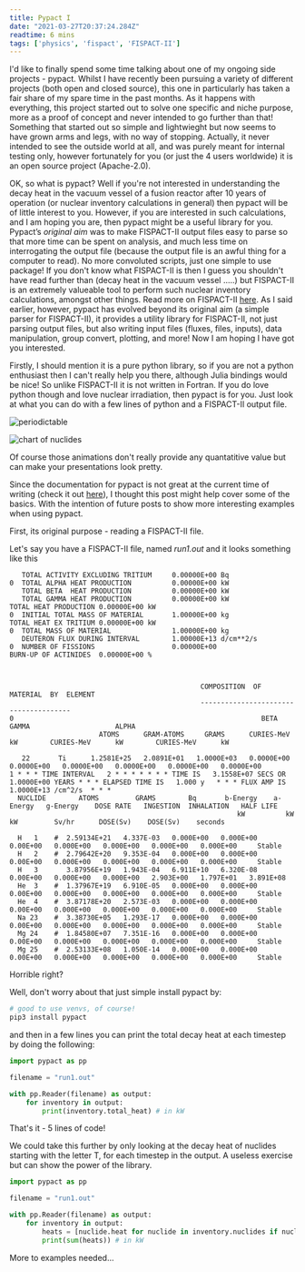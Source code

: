 ```yaml
---
title: Pypact I
date: "2021-03-27T20:37:24.284Z"
readtime: 6 mins
tags: ['physics', 'fispact', 'FISPACT-II']
---
```


I'd like to finally spend some time talking about one of my ongoing side projects - pypact. Whilst I have recently been pursuing a variety of different projects (both open and closed source), this one in particularly has taken a fair share of my spare time in the past months. As it happens with everything, this project started out to solve one specific and niche purpose, more as a proof of concept and never intended to go further than that! Something that started out so simple and lightwieght but now seems to have grown arms and legs, with no way of stopping. Actually, it never intended to see the outside world at all, and was purely meant for internal testing only, however fortunately for you (or just the 4 users worldwide) it is an open source project (Apache-2.0). 

OK, so what is pypact? Well if you're not interested in understanding the decay heat in the vacuum vessel of a fusion reactor after 10 years of operation (or nuclear inventory calculations in general) then pypact will be of little interest to you. However, if you are interested in such calculations, and I am hoping you are, then pypact might be a useful library for you. Pypact’s *original aim* was to make FISPACT-II output files easy to parse so that more time can be spent on analysis, and much less time on interrogating the output file (because the output file is an awful thing for a computer to read). No more convoluted scripts, just one simple to use package! If you don't know what FISPACT-II is then I guess you shouldn't have read further than (decay heat in the vacuum vessel .....) but FISPACT-II is an extremely valueable tool to perform such nuclear inventory calculations, amongst other things. Read more on FISPACT-II [here](https://fispact.ukaea.uk/). As I said earlier, however, pypact has evolved beyond its original aim (a simple parser for FISPACT-II), it provides a utility library for FISPACT-II, not just parsing output files, but also writing input files (fluxes, files, inputs), data manipulation, group convert, plotting, and more! Now I am hoping I have got you interested.

Firstly, I should mention it is a pure python library, so if you are not a python enthusiast then I can't really help you there, although Julia bindings would be nice! So unlike FISPACT-II it is not written in Fortran. If you do love python though and love nuclear irradiation, then pypact is for you. Just look at what you can do with a few lines of python and a FISPACT-II output file.

![periodictable](https://github.com/fispact/pypact/blob/master/examples/figures/periodictableanimation.gif) 

![chart of nuclides](https://github.com/fispact/pypact/blob/master/examples/figures/chartofnuclidesanimation.gif)

Of course those animations don't really provide any quantatitive value but can make your presentations look pretty.

Since the documentation for pypact is not great at the current time of writing (check it out [here](https://pypact.readthedocs.io/en/latest/)), I thought this post might help cover some of the basics. With the intention of future posts to show more interesting examples when using pypact.

First, its original purpose - reading a FISPACT-II file.

Let's say you have a FISPACT-II file, named *run1.out* and it looks something like this

```
   TOTAL ACTIVITY EXCLUDING TRITIUM     0.00000E+00 Bq
0  TOTAL ALPHA HEAT PRODUCTION          0.00000E+00 kW
   TOTAL BETA  HEAT PRODUCTION          0.00000E+00 kW
   TOTAL GAMMA HEAT PRODUCTION          0.00000E+00 kW              TOTAL HEAT PRODUCTION 0.00000E+00 kW
0  INITIAL TOTAL MASS OF MATERIAL       1.00000E+00 kg              TOTAL HEAT EX TRITIUM 0.00000E+00 kW
0  TOTAL MASS OF MATERIAL               1.00000E+00 kg
   DEUTERON FLUX DURING INTERVAL        1.00000E+13 d/cm**2/s
0  NUMBER OF FISSIONS                   0.00000E+00                 BURN-UP OF ACTINIDES  0.00000E+00 %



                                               COMPOSITION  OF  MATERIAL  BY  ELEMENT
                                               --------------------------------------
0                                                             BETA                     GAMMA                     ALPHA
                      ATOMS      GRAM-ATOMS     GRAMS      CURIES-MeV      kW        CURIES-MeV      kW        CURIES-MeV      kW

   22       Ti      1.2581E+25   2.0891E+01   1.0000E+03   0.0000E+00   0.0000E+00   0.0000E+00   0.0000E+00   0.0000E+00   0.0000E+00
1 * * * TIME INTERVAL   2 * * * * * * * TIME IS   3.1558E+07 SECS OR  1.0000E+00 YEARS * * * ELAPSED TIME IS   1.000 y   * * * FLUX AMP IS  1.0000E+13 /cm^2/s  * * *
  NUCLIDE        ATOMS         GRAMS        Bq       b-Energy    a-Energy   g-Energy    DOSE RATE   INGESTION  INHALATION   HALF LIFE
                                                        kW          kW         kW         Sv/hr      DOSE(Sv)    DOSE(Sv)    seconds

  H   1    #  2.59134E+21   4.337E-03   0.000E+00   0.000E+00   0.00E+00   0.000E+00   0.000E+00   0.000E+00   0.000E+00     Stable
  H   2    #  2.79642E+20   9.353E-04   0.000E+00   0.000E+00   0.00E+00   0.000E+00   0.000E+00   0.000E+00   0.000E+00     Stable
  H   3       3.87956E+19   1.943E-04   6.911E+10   6.320E-08   0.00E+00   0.000E+00   0.000E+00   2.903E+00   1.797E+01   3.891E+08
  He  3    #  1.37967E+19   6.910E-05   0.000E+00   0.000E+00   0.00E+00   0.000E+00   0.000E+00   0.000E+00   0.000E+00     Stable
  He  4    #  3.87178E+20   2.573E-03   0.000E+00   0.000E+00   0.00E+00   0.000E+00   0.000E+00   0.000E+00   0.000E+00     Stable
  Na 23    #  3.38730E+05   1.293E-17   0.000E+00   0.000E+00   0.00E+00   0.000E+00   0.000E+00   0.000E+00   0.000E+00     Stable
  Mg 24    #  1.84580E+07   7.351E-16   0.000E+00   0.000E+00   0.00E+00   0.000E+00   0.000E+00   0.000E+00   0.000E+00     Stable
  Mg 25    #  2.53133E+08   1.050E-14   0.000E+00   0.000E+00   0.00E+00   0.000E+00   0.000E+00   0.000E+00   0.000E+00     Stable
```
Horrible right?

Well, don't worry about that just simple install pypact by:
```bash
# good to use venvs, of course!
pip3 install pypact
```
and then in a few lines you can print the total decay heat at each timestep by doing the following:

```python
import pypact as pp

filename = "run1.out"

with pp.Reader(filename) as output:
    for inventory in output:
        print(inventory.total_heat) # in kW
```

That's it - 5 lines of code!

We could take this further by only looking at the decay heat of nuclides starting with the letter T, for each timestep in the output. A useless exercise but can show the power of the library.

```python
import pypact as pp

filename = "run1.out"

with pp.Reader(filename) as output:
    for inventory in output:
        heats = [nuclide.heat for nuclide in inventory.nuclides if nuclide.name.startswith('T')]
        print(sum(heats)) # in kW
```

More to examples needed...